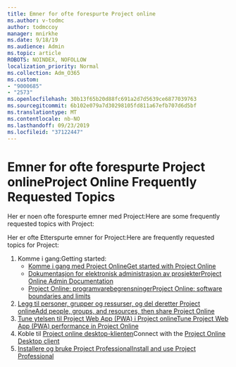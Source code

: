```yaml
---
title: Emner for ofte forespurte Project online
ms.author: v-todmc
author: todmccoy
manager: mnirkhe
ms.date: 9/18/19
ms.audience: Admin
ms.topic: article
ROBOTS: NOINDEX, NOFOLLOW
localization_priority: Normal
ms.collection: Adm_O365
ms.custom:
- "9000685"
- "2573"
ms.openlocfilehash: 30b13f65b20d88fc691a2d7d5639ce6877039763
ms.sourcegitcommit: 6b102e079a7d30298105fd811a67efb707d6d5bf
ms.translationtype: MT
ms.contentlocale: nb-NO
ms.lasthandoff: 09/23/2019
ms.locfileid: "37122447"
---
```

# <a name="project-online-frequently-requested-topics"></a><span data-ttu-id="8a535-102">Emner for ofte forespurte Project online</span><span class="sxs-lookup"><span data-stu-id="8a535-102">Project Online Frequently Requested Topics</span></span>

<span data-ttu-id="8a535-103">Her er noen ofte forespurte emner med Project:</span><span class="sxs-lookup"><span data-stu-id="8a535-103">Here are some frequently requested topics with Project:</span></span>

<span data-ttu-id="8a535-104">Her er ofte Etterspurte emner for Project:</span><span class="sxs-lookup"><span data-stu-id="8a535-104">Here are frequently requested topics for Project:</span></span>
1.  <span data-ttu-id="8a535-105">Komme i gang:</span><span class="sxs-lookup"><span data-stu-id="8a535-105">Getting started:</span></span> 
    -   [<span data-ttu-id="8a535-106">Komme i gang med Project Online</span><span class="sxs-lookup"><span data-stu-id="8a535-106">Get started with Project Online</span></span>](https://docs.microsoft.comProjectOnline/get-started-with-project-online) 
    -   [<span data-ttu-id="8a535-107">Dokumentasjon for elektronisk administrasjon av prosjekter</span><span class="sxs-lookup"><span data-stu-id="8a535-107">Project Online Admin Documentation</span></span>](https://docs.microsoft.com/projectonline/project-online) 
    -   [<span data-ttu-id="8a535-108">Project Online: programvarebegrensninger</span><span class="sxs-lookup"><span data-stu-id="8a535-108">Project Online: software boundaries and limits</span></span>](https://docs.microsoft.com/ProjectOnline/project-online-software-boundaries-and-limits) 
2.  [<span data-ttu-id="8a535-109">Legg til personer, grupper og ressurser, og del deretter Project online</span><span class="sxs-lookup"><span data-stu-id="8a535-109">Add people, groups, and resources, then share Project Online</span></span>](https://docs.microsoft.com/projectonline/step-2-add-people-to-project-online) 
3.  [<span data-ttu-id="8a535-110">Tune ytelsen til Project Web App (PWA) i Project online</span><span class="sxs-lookup"><span data-stu-id="8a535-110">Tune Project Web App (PWA) performance in Project Online</span></span>](https://docs.microsoft.com/projectonline/tune-project-online-performance)
4.  <span data-ttu-id="8a535-111">Koble til [Project online desktop-klienten](https://docs.microsoft.com/projectonline/connect-to-project-online-with-the-project-online-desktop-client)</span><span class="sxs-lookup"><span data-stu-id="8a535-111">Connect with the [Project Online Desktop client](https://docs.microsoft.com/projectonline/connect-to-project-online-with-the-project-online-desktop-client)</span></span> 
5.  [<span data-ttu-id="8a535-112">Installere og bruke Project Professional</span><span class="sxs-lookup"><span data-stu-id="8a535-112">Install and use Project Professional</span></span>](https://support.office.com/article/install-project-7059249b-d9fe-4d61-ab96-5c5bf435f281?ui=en-US&rs=en-US&ad=US) 
